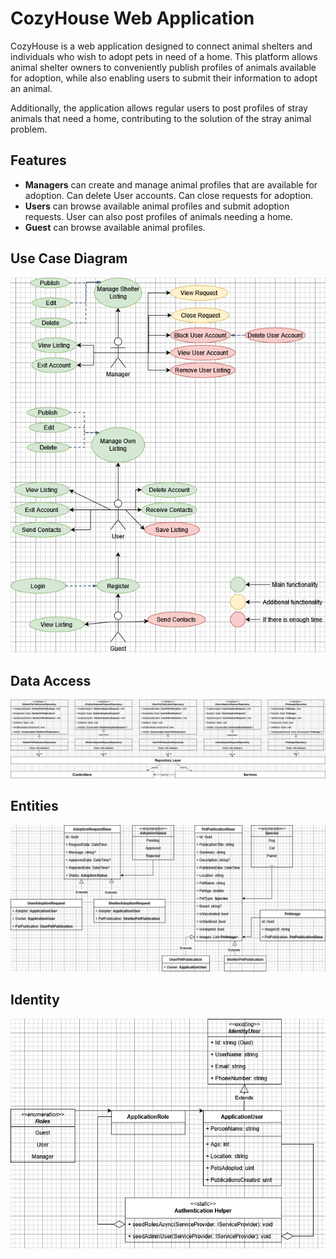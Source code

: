 # CozyHouse Web Application

CozyHouse is a web application designed to connect animal shelters and individuals who wish to adopt pets in need of a home. This platform allows animal shelter owners to conveniently publish profiles of animals available for adoption, while also enabling users to submit their information to adopt an animal. 

Additionally, the application allows regular users to post profiles of stray animals that need a home, contributing to the solution of the stray animal problem.

## Features
- **Managers** can create and manage animal profiles that are available for adoption. Can delete User accounts. Can close requests for adoption.
- **Users** can browse available animal profiles and submit adoption requests. User can also post profiles of animals needing a home.
- **Guest** can browse available animal profiles.
  
## Use Case Diagram
![Use Case Diagram](Assets/CozyHouse_UseCase_English_V2.png)

## Data Access
![Data Access](Assets/CozyHouse.DataAccess.png)

## Entities
![Entities](Assets/CozyHouse.Entities.png)

## Identity
![Entities](Assets/CozyHouse.Identity.png)
